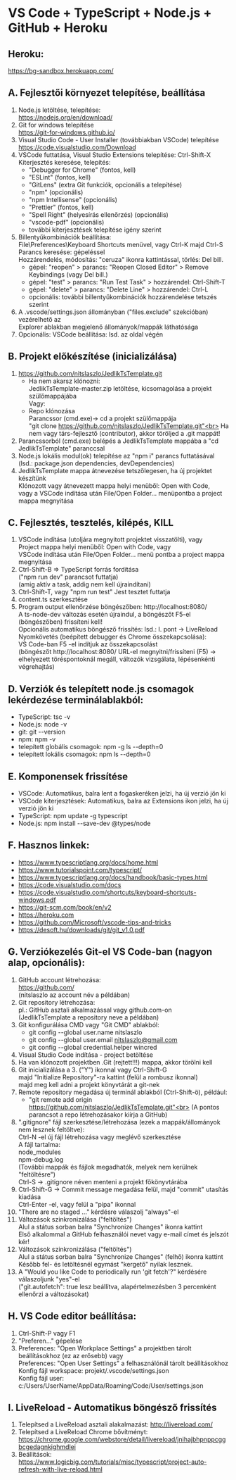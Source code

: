 # VS Code + TypeScript + Node.js + GitHub + Heroku

## Heroku:

https://bg-sandbox.herokuapp.com/

## A. Fejlesztői környezet telepítése, beállítása

1.  Node.js letöltése, telepítése:<br>
    https://nodejs.org/en/download/
2.  Git for windows telepítése<br>
    https://git-for-windows.github.io/
3.  Visual Studio Code - User Installer (továbbiakban VSCode) telepítése<br>
    https://code.visualstudio.com/Download
4.  VSCode futtatása, Visual Studio Extensions telepítése: Ctrl-Shift-X<br>
    Kiterjesztés keresése, telepítés:<br>
    -   "Debugger for Chrome" (fontos, kell)
    -   "ESLint" (fontos, kell)
    -   "GitLens" (extra Git funkciók, opcionális a telepítése)
    -   "npm" (opcionális)
    -   "npm Intellisense" (opcionális)
    -   "Prettier" (fontos, kell)
    -   "Spell Right" (helyesírás ellenőrzés) (opcionális)
    -   "vscode-pdf" (opcionális)
    -   további kiterjesztések telepítése igény szerint
5.  Billentyűkombinációk beállítása:<br>
    File\Preferences\Keyboard Shortcuts menüvel, vagy Ctrl-K majd Ctrl-S<br>
    Parancs keresése: gépeléssel<br>
    Hozzárendelés, módosítás: "ceruza" ikonra kattintással, törlés: Del bill.<br>
    -   gépel: "reopen" > parancs: "Reopen Closed Editor" > Remove Keybindings (vagy Del bill.)
    -   gépel: "test" > parancs: "Run Test Task" > hozzárendel: Ctrl-Shift-T
    -   gépel: "delete" > parancs: "Delete Line" > hozzárendel: Ctrl-L
    -   opcionális: további billentyűkombinációk hozzárendelése tetszés szerint
6.  A .vscode/settings.json állományban ("files.exclude" szekcióban) vezérelhető az<br>
    Explorer ablakban megjelenő állományok/mappák láthatósága
7.  Opcionális: VSCode beállítása: lsd. az oldal végén

## B. Projekt előkészítése (inicializálása)

1.  https://github.com/nitslaszlo/JedlikTsTemplate.git<br>
    -   Ha nem akarsz klónozni:<br>
        JedlikTsTemplate-master.zip letöltése, kicsomagolása a projekt szülőmappájába<br>
        Vagy:<br>
    -   Repo klónozása<br>
        Parancssor (cmd.exe)-> cd a projekt szülőmappája<br>
        "git clone https://github.com/nitslaszlo/JedlikTsTemplate.git"<br>
        Ha nem vagy társ-fejlesztő (contributor), akkor töröljed a .git mappát!
2.  Parancssorból (cmd.exe) belépés a JedlikTsTemplate mappába a "cd JedlikTsTemplate" paranccsal
3.  Node.js lokális modul(ok) telepítése az "npm i" parancs futtatásával<br>
    (lsd.: package.json dependencies, devDependencies)
4.  JedlikTsTemplate mappa átnevezése tetszőlegesen, ha új projektet készítünk<br>
    Klónozott vagy átnevezett mappa helyi menüből: Open with Code,<br>
    vagy a VSCode indítása után File/Open Folder... menüpontba a project mappa megnyitása<br>

## C. Fejlesztés, tesztelés, kilépés, KILL

1.  VSCode indítása (utoljára megnyitott projektet visszatölti), vagy<br>
    Project mappa helyi menüből: Open with Code, vagy<br>
    VSCode indítása után File/Open Folder... menü pontba a project mappa megnyitása
2.  Ctrl-Shift-B => TypeScript forrás fordítása<br>
    ("npm run dev" parancsot futtatja)<br>
    (amig aktív a task, addig nem kell újraindítani)
3.  Ctrl-Shift-T, vagy "npm run test" Jest tesztet futtatja<br>
4.  content.ts szerkesztése
5.  Program output ellenőrzése böngészőben: http://localhost:8080/<br>
    A ts-node-dev változás esetén újraindul, a böngészőt F5-el (böngészőben) frissíteni kell!<br>
    Opcionális automatikus böngésző frissítés: lsd.: I. pont -> LiveReload<br>
    Nyomkövetés (beépített debugger és Chrome összekapcsolása):<br>
    VS Code-ban F5 -el indítjuk az összekapcsolást<br>
    (böngészőt http://localhost:8080/ URL-el megnyitni/frissíteni (F5) -> elhelyezett töréspontoknál megáll, változók vizsgálata, lépésenkénti végrehajtás)

## D. Verziók és telepített node.js csomagok lekérdezése terminálablakból:

-   TypeScript: tsc -v
-   Node.js: node -v
-   git: git --version
-   npm: npm -v
-   telepített globális csomagok: npm -g ls --depth=0
-   telepített lokális csomagok: npm ls --depth=0

## E. Komponensek frissítése<br>

-   VSCode: Automatikus, balra lent a fogaskeréken jelzi, ha új verzió jön ki
-   VSCode kiterjesztések: Automatikus, balra az Extensions ikon jelzi, ha új verzió jön ki
-   TypeScript: npm update -g typescript
-   Node.js: npm install --save-dev @types/node

## F. Hasznos linkek:

-   https://www.typescriptlang.org/docs/home.html
-   https://www.tutorialspoint.com/typescript/
-   https://www.typescriptlang.org/docs/handbook/basic-types.html
-   https://code.visualstudio.com/docs
-   https://code.visualstudio.com/shortcuts/keyboard-shortcuts-windows.pdf
-   https://git-scm.com/book/en/v2
-   https://heroku.com
-   https://github.com/Microsoft/vscode-tips-and-tricks
-   https://desoft.hu/downloads/git/git_v1.0.pdf

## G. Verziókezelés Git-el VS Code-ban (nagyon alap, opcionális):

1. GitHub account létrehozása:<br>
   https://github.com/<br>
   (nitslaszlo az account név a példában)
2. Git repository létrehozása:<br>
   pl.: GitHub asztali alkalmazással vagy github.com-on<br>
   (JedlikTsTemplate a repository neve a példában)
3. Git konfigurálása CMD vagy "Git CMD" ablakból:
    - git config --global user.name nitslaszlo
    - git config --global user.email nitslaszlo@gmail.com
    - git config --global credential.helper wincred
4. Visual Studio Code indítása - project betöltése
5. Ha van klónozott projektben .Git (rejtett!!!) mappa, akkor törölni kell
6. Git inicializálása a 3. ("Y") ikonnal vagy Ctrl-Shift-G<br>
   majd "Initialize Repository"-ra kattint (felül a rombusz ikonnal)<br>
   majd meg kell adni a projekt könyvtárát a git-nek
7. Remote repository megadása új terminál ablakból (Ctrl-Shift-ö), például:
    - "git remote add origin https://github.com/nitslaszlo/JedlikTsTemplate.git"<br>
      (A pontos parancsot a repo létrehozásakor kiírja a GitHub)
8. ".gitignore" fájl szerkesztése/létrehozása (ezek a mappák/állományok nem lesznek feltöltve):<br>
   Ctrl-N -el új fájl létrehozása vagy meglévő szerkesztése<br>
   A fájl tartalma:<br>
   node_modules<br>
   npm-debug.log<br>
   (További mappák és fájlok megadhatók, melyek nem kerülnek "feltöltésre")<br>
   Ctrl-S -> .gitignore néven menteni a projekt főkönyvtárába
9. Ctrl-Shift-G -> Commit message megadása felül, majd "commit" utasítás kiadása<br>
   Ctrl-Enter -el, vagy felül a "pipa" ikonnal<br>
10. "There are no staged ..." kérdésre válaszolj "always"-el
11. Változások szinkronizálása ("feltöltés")<br>
    Alul a státus sorban balra "Synchronize Changes" ikonra kattint<br>
    Első alkalommal a GitHub felhasználói nevet vagy e-mail címet és jelszót kér!
12. Változások szinkronizálása ("feltöltés")<br>
    Alul a státus sorban balra "Synchronize Changes" (felhő) ikonra kattint<br>
    Később fel- és letöltésnél egymást "kergető" nyilak lesznek.
13. A "Would you like Code to periodically run 'git fetch'?" kérdésére válaszoljunk "yes"-el<br>
    ("git.autofetch": true lesz beállítva, alapértelmezésben 3 percenként ellenőrzi a változásokat)

## H. VS Code editor beállítása:

1. Ctrl-Shift-P vagy F1
2. "Preferen..." gépelése
3. Preferences: "Open Workplace Settings" a projektben tárolt beállításokhoz (ez az erősebb) vagy<br>
   Preferences: "Open User Settings" a felhasználónál tárolt beállításokhoz<br>
   Konfig fájl workspace: projekt/.vscode/settings.json<br>
   Konfig fájl user: c:/Users/UserName/AppData/Roaming/Code/User/settings.json

## I. LiveReload - Automatikus böngésző frissítés

1. Telepítsed a LiveReload asztali alakalmazást: http://livereload.com/
2. Telepítsed a LiveReload Chrome bővítményt:<br>
   https://chrome.google.com/webstore/detail/livereload/jnihajbhpnppcggbcgedagnkighmdlei
3. Beállítások:<br>
   https://www.logicbig.com/tutorials/misc/typescript/project-auto-refresh-with-live-reload.html
